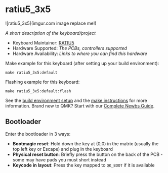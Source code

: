 # ratiu5_3x5

![ratiu5_3x5](imgur.com image replace me!)

*A short description of the keyboard/project*

* Keyboard Maintainer: [RATIU5](https://github.com/RATIU5)
* Hardware Supported: *The PCBs, controllers supported*
* Hardware Availability: *Links to where you can find this hardware*

Make example for this keyboard (after setting up your build environment):

    make ratiu5_3x5:default

Flashing example for this keyboard:

    make ratiu5_3x5:default:flash

See the [build environment setup](https://docs.qmk.fm/#/getting_started_build_tools) and the [make instructions](https://docs.qmk.fm/#/getting_started_make_guide) for more information. Brand new to QMK? Start with our [Complete Newbs Guide](https://docs.qmk.fm/#/newbs).

## Bootloader

Enter the bootloader in 3 ways:

* **Bootmagic reset**: Hold down the key at (0,0) in the matrix (usually the top left key or Escape) and plug in the keyboard
* **Physical reset button**: Briefly press the button on the back of the PCB - some may have pads you must short instead
* **Keycode in layout**: Press the key mapped to `QK_BOOT` if it is available
